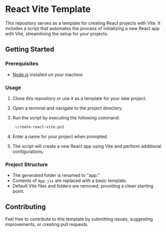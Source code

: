 # React Vite Template

This repository serves as a template for creating React projects with Vite. It includes a script that automates the process of initializing a new React app with Vite, streamlining the setup for your projects.

## Getting Started

### Prerequisites

- [Node.js](https://nodejs.org/) installed on your machine

### Usage

1. Clone this repository or use it as a template for your new project.
2. Open a terminal and navigate to the project directory.
3. Run the script by executing the following command:

   ```bash
   .\create-react-vite.ps1
   ```

4. Enter a name for your project when prompted.
5. The script will create a new React app using Vite and perform additional configurations.

### Project Structure

- The generated folder is renamed to "app."
- Contents of `App.jsx` are replaced with a basic template.
- Default Vite files and folders are removed, providing a clean starting point.

## Contributing

Feel free to contribute to this template by submitting issues, suggesting improvements, or creating pull requests.
